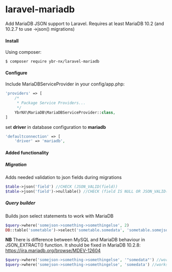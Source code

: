 # laravel-mariadb
Add MariaDB JSON support to Laravel. Requires at least MariaDB 10.2 (and 10.2.7 to use ->json() migrations)

#### Install
Using composer:
```
$ composer require ybr-nx/laravel-mariadb
```

#### Configure
Include MariaDBServiceProvider in your config/app.php:

```php
'providers' => [
    /*
     * Package Service Providers...
     */
    YbrNX\MariaDB\MariaDBServiceProvider::class,
]
```

set **driver** in database configuration to **mariadb**
```php
'defaultconnection' => [
    'driver' => 'mariadb',
```
#### Added functionality

##### Migration
Adds needed validation to json fields during migrations
```php
$table->json('field') //CHECK (JSON_VALID(field))
$table->json('field')->nullable() //CHECK (field IS NULL OR JSON_VALID(field))
```    

##### Query builder
Builds json select statements to work with MariaDB
```php
$query->where('somejson->something->somethingelse', 2)
DB::table('sometable')->select('sometable.somedata', 'sometable.somejson->somedata as somejsondata')
```

**NB** There is difference between MySQL and MariaDB behaviour in JSON_EXTRACT() function. 
It should be fixed in MariaDB 10.2.8: https://jira.mariadb.org/browse/MDEV-12604
```php
$query->where('somejson->something->somethingelse', '"somedata"') //works with string in MariaDB
$query->where('somejson->something->somethingelse', 'somedata') //works with string in MySQL
```
